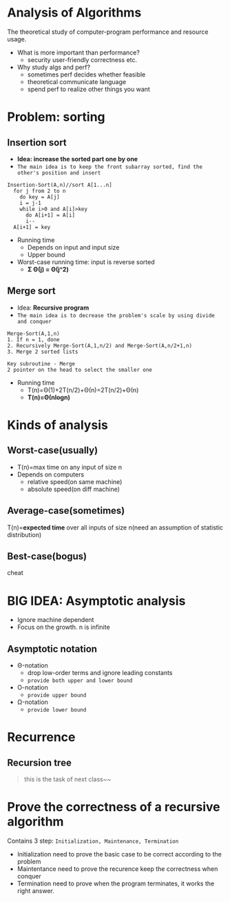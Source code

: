 # Analysis of Algorithms
  The theoretical study of computer-program performance and resource usage.
  - What is more important than performance?
    - security user-friendly correctness etc.
  - Why study algs and perf?
    - sometimes perf decides whether feasible
    - theoretical communicate language
    - spend perf to realize other things you want
# Problem: sorting
## Insertion sort
  - **Idea: increase the sorted part one by one**
  - `The main idea is to keep the front subarray sorted, find the other's position and insert`
  ```
  Insertion-Sort(A,n)//sort A[1...n]
    for j from 2 to n
      do key = A[j]
      i = j-1
      while i>0 and A[i]>key
        do A[i+1] = A[i]
        i--
    A[i+1] = key
  ```
  - Running time
    - Depends on input and input size
    - Upper bound
  - Worst-case running time: input is reverse sorted
    - **Σ Θ(j) = Θ(j^2)**
## Merge sort
  - Idea: **Recursive program**
  - `The main idea is to decrease the problem's scale by using divide and conquer`
  ```
  Merge-Sort(A,1,n)
  1. If n = 1, done
  2. Recursively Merge-Sort(A,1,n/2) and Merge-Sort(A,n/2+1,n)
  3. Merge 2 sorted lists

  Key subroutine - Merge
  2 pointer on the head to select the smaller one
  ```
  - Running time
    - T(n)=Θ(1)+2T(n/2)+Θ(n)=2T(n/2)+Θ(n)
    - **T(n)=Θ(nlogn)**

# Kinds of analysis
## Worst-case(usually)
  - T(n)=max time on any input of size n
  - Depends on computers
      - relative speed(on same machine)
      - absolute speed(on diff machine)
## Average-case(sometimes)
  T(n)=**expected time** over all inputs of size n(need an assumption of statistic distribution)
## Best-case(bogus)
  cheat
# BIG IDEA: Asymptotic analysis
- Ignore machine dependent
- Focus on the growth. n is infinite
## Asymptotic notation
- Θ-notation
  - drop low-order terms and ignore leading constants
  - `provide both upper and lower bound`
- O-notation
  - `provide upper bound`
- Ω-notation
  - `provide lower bound`

# Recurrence
## Recursion tree
> this is the task of next class~~

# Prove the correctness of a recursive algorithm

Contains 3 step: `Initialization, Maintenance, Termination`
- Initialization need to prove the basic case to be correct according to the problem
- Maintentance need to prove the recurence keep the correctness when conquer
- Termination need to prove when the program terminates, it works the right answer.



  

